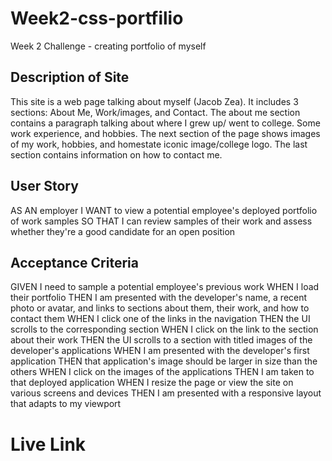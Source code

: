 # Week2-css-portfilio
Week 2 Challenge - creating portfolio of myself

## Description of Site
This site is a web page talking about myself (Jacob Zea). It includes 3 sections: About Me, Work/images, and Contact. The about me section contains a paragraph talking about where I grew up/ went to college. Some work experience, and hobbies. The next section of the page shows images of my work, hobbies, and homestate iconic image/college logo. The last section contains information on how to contact me.

## User Story
AS AN employer
I WANT to view a potential employee's deployed portfolio of work samples
SO THAT I can review samples of their work and assess whether they're a good candidate for an open position

## Acceptance Criteria
GIVEN I need to sample a potential employee's previous work
WHEN I load their portfolio
THEN I am presented with the developer's name, a recent photo or avatar, and links to sections about them, their work, and how to contact them
WHEN I click one of the links in the navigation
THEN the UI scrolls to the corresponding section
WHEN I click on the link to the section about their work
THEN the UI scrolls to a section with titled images of the developer's applications
WHEN I am presented with the developer's first application
THEN that application's image should be larger in size than the others
WHEN I click on the images of the applications
THEN I am taken to that deployed application
WHEN I resize the page or view the site on various screens and devices
THEN I am presented with a responsive layout that adapts to my viewport

# Live Link

